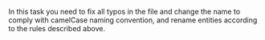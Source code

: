 In this task you need to fix all typos in the file and change the name to comply with camelCase naming convention, 
and rename entities according to the rules described above.